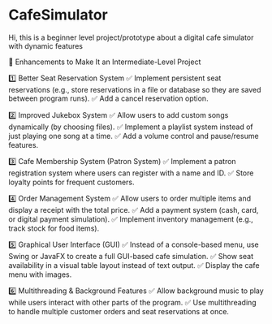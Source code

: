 # CafeSimulator
Hi, this is a beginner level project/prototype about a digital cafe simulator with dynamic features

🔹 Enhancements to Make It an Intermediate-Level Project

1️⃣ Better Seat Reservation System
✅ Implement persistent seat reservations (e.g., store reservations in a file or database so they are saved between program runs).
✅ Add a cancel reservation option.

2️⃣ Improved Jukebox System
✅ Allow users to add custom songs dynamically (by choosing files).
✅ Implement a playlist system instead of just playing one song at a time.
✅ Add a volume control and pause/resume features.

3️⃣ Cafe Membership System (Patron System)
✅ Implement a patron registration system where users can register with a name and ID.
✅ Store loyalty points for frequent customers.

4️⃣ Order Management System
✅ Allow users to order multiple items and display a receipt with the total price.
✅ Add a payment system (cash, card, or digital payment simulation).
✅ Implement inventory management (e.g., track stock for food items).

5️⃣ Graphical User Interface (GUI)
✅ Instead of a console-based menu, use Swing or JavaFX to create a full GUI-based cafe simulation.
✅ Show seat availability in a visual table layout instead of text output.
✅ Display the cafe menu with images.

6️⃣ Multithreading & Background Features
✅ Allow background music to play while users interact with other parts of the program.
✅ Use multithreading to handle multiple customer orders and seat reservations at once.
